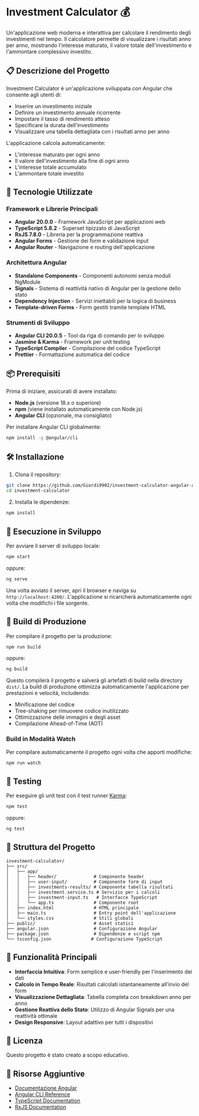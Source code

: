 # Investment Calculator 💰

Un'applicazione web moderna e interattiva per calcolare il rendimento degli investimenti nel tempo. Il calcolatore permette di visualizzare i risultati anno per anno, mostrando l'interesse maturato, il valore totale dell'investimento e l'ammontare complessivo investito.

## 📋 Descrizione del Progetto

Investment Calculator è un'applicazione sviluppata con Angular che consente agli utenti di:

- Inserire un investimento iniziale
- Definire un investimento annuale ricorrente
- Impostare il tasso di rendimento atteso
- Specificare la durata dell'investimento
- Visualizzare una tabella dettagliata con i risultati anno per anno

L'applicazione calcola automaticamente:

- L'interesse maturato per ogni anno
- Il valore dell'investimento alla fine di ogni anno
- L'interesse totale accumulato
- L'ammontare totale investito

## 🚀 Tecnologie Utilizzate

### Framework e Librerie Principali

- **Angular 20.0.0** - Framework JavaScript per applicazioni web
- **TypeScript 5.8.2** - Superset tipizzato di JavaScript
- **RxJS 7.8.0** - Libreria per la programmazione reattiva
- **Angular Forms** - Gestione dei form e validazione input
- **Angular Router** - Navigazione e routing dell'applicazione

### Architettura Angular

- **Standalone Components** - Componenti autonomi senza moduli NgModule
- **Signals** - Sistema di reattività nativo di Angular per la gestione dello stato
- **Dependency Injection** - Servizi iniettabili per la logica di business
- **Template-driven Forms** - Form gestiti tramite template HTML

### Strumenti di Sviluppo

- **Angular CLI 20.0.5** - Tool da riga di comando per lo sviluppo
- **Jasmine & Karma** - Framework per unit testing
- **TypeScript Compiler** - Compilazione del codice TypeScript
- **Prettier** - Formattazione automatica del codice

## 📦 Prerequisiti

Prima di iniziare, assicurati di avere installato:

- **Node.js** (versione 18.x o superiore)
- **npm** (viene installato automaticamente con Node.js)
- **Angular CLI** (opzionale, ma consigliato)

Per installare Angular CLI globalmente:

```bash
npm install -g @angular/cli
```

## 🛠️ Installazione

1. Clona il repository:

```bash
git clone https://github.com/Giordi9902/investment-calculator-angular-app.git
cd investment-calculator
```

2. Installa le dipendenze:

```bash
npm install
```

## 🏃 Esecuzione in Sviluppo

Per avviare il server di sviluppo locale:

```bash
npm start
```

oppure:

```bash
ng serve
```

Una volta avviato il server, apri il browser e naviga su `http://localhost:4200/`. L'applicazione si ricaricherà automaticamente ogni volta che modifichi i file sorgente.

## 🔨 Build di Produzione

Per compilare il progetto per la produzione:

```bash
npm run build
```

oppure:

```bash
ng build
```

Questo compilerà il progetto e salverà gli artefatti di build nella directory `dist/`. La build di produzione ottimizza automaticamente l'applicazione per prestazioni e velocità, includendo:

- Minificazione del codice
- Tree-shaking per rimuovere codice inutilizzato
- Ottimizzazione delle immagini e degli asset
- Compilazione Ahead-of-Time (AOT)

### Build in Modalità Watch

Per compilare automaticamente il progetto ogni volta che apporti modifiche:

```bash
npm run watch
```

## 🧪 Testing

Per eseguire gli unit test con il test runner [Karma](https://karma-runner.github.io):

```bash
npm test
```

oppure:

```bash
ng test
```

## 📁 Struttura del Progetto

```
investment-calculator/
├── src/
│   ├── app/
│   │   ├── header/              # Componente header
│   │   ├── user-input/          # Componente form di input
│   │   ├── investments-results/ # Componente tabella risultati
│   │   ├── investment.service.ts # Servizio per i calcoli
│   │   ├── investment-input.ts   # Interfacce TypeScript
│   │   └── app.ts               # Componente root
│   ├── index.html               # HTML principale
│   ├── main.ts                  # Entry point dell'applicazione
│   └── styles.css               # Stili globali
├── public/                      # Asset statici
├── angular.json                 # Configurazione Angular
├── package.json                 # Dipendenze e script npm
└── tsconfig.json               # Configurazione TypeScript
```

## 🎯 Funzionalità Principali

- **Interfaccia Intuitiva**: Form semplice e user-friendly per l'inserimento dei dati
- **Calcolo in Tempo Reale**: Risultati calcolati istantaneamente all'invio del form
- **Visualizzazione Dettagliata**: Tabella completa con breakdown anno per anno
- **Gestione Reattiva dello Stato**: Utilizzo di Angular Signals per una reattività ottimale
- **Design Responsive**: Layout adattivo per tutti i dispositivi

## 📝 Licenza

Questo progetto è stato creato a scopo educativo.

## 🔗 Risorse Aggiuntive

- [Documentazione Angular](https://angular.dev)
- [Angular CLI Reference](https://angular.dev/tools/cli)
- [TypeScript Documentation](https://www.typescriptlang.org/docs/)
- [RxJS Documentation](https://rxjs.dev/)

